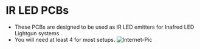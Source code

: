 # IR LED PCBs

- These PCBs are designed to be used as IR LED emitters for Inafred LED Lightgun systems .
- You will need at least 4 for most setups.
![Internet-Pic](https://github.com/Fusion-Lightguns/P.I.G.S-PCBs/assets/118452807/79028332-1d38-4314-9ae5-f0ebeaa11420)
